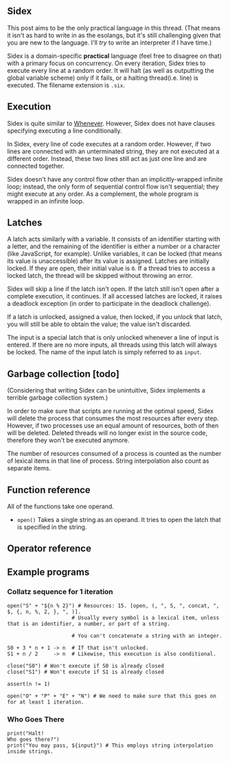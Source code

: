 ## Sidex
This post aims to be the only practical language in this thread. (That means it isn't as hard to write in as the esolangs, but it's still challenging given that you are new to the language. I'll *try* to write an interpreter if I have time.)

Sidex is a domain-specific **practical** language (feel free to disagree on that) with a primary focus on concurrency. On every iteration, Sidex tries to execute every line at a random order. It will halt (as well as outputting the global variable scheme) only if it fails, or a halting thread(i.e. line) is executed. The filename extension is `.six`.

## Execution
Sidex is quite similar to [Whenever](https://www.dangermouse.net/esoteric/whenever.html). However, Sidex does not have clauses specifying executing a line conditionally.

In Sidex, every line of code executes at a random order. However, if two lines are connected with an unterminated string, they are not executed at a different order. Instead, these two lines still act as just one line and are connected together.

Sidex doesn't have any control flow other than an implicitly-wrapped infinite loop; instead, the only form of sequential control flow isn't sequential; they might execute at any order. As a complement, the whole program is wrapped in an infinite loop.

## Latches

A latch acts similarly with a variable. It consists of an identifier starting with a letter, and the remaining of the identifier is either a number or a character (like JavaScript, for example). Unlike variables, it can be locked (that means its value is unaccessible) after its value is assigned. Latches are initially locked. If they are open, their initial value is `0`. If a thread tries to access a locked latch, the thread will be skipped without throwing an error.

Sidex will skip a line if the latch isn't open. If the latch still isn't open after a complete execution, it continues. If all accessed latches are locked, it raises a deadlock exception (in order to participate in the deadlock challenge).

If a latch is unlocked, assigned a value, then locked, if you unlock that latch, you will still be able to obtain the value; the value isn't discarded.

The input is a special latch that is only unlocked whenever a line of input is entered. If there are no more inputs, all threads using this latch will always be locked. The name of the input latch is simply referred to as `input`.

## Garbage collection [todo]
(Considering that writing Sidex can be unintuitive, Sidex implements a terrible garbage collection system.)

In order to make sure that scripts are running at the optimal speed, Sidex will delete the process that consumes the most resources after every step. However, if two processes use an equal amount of resources, both of then will be deleted. Deleted threads will no longer exist in the source code, therefore they won't be executed anymore.

The number of resources consumed of a process is counted as the number of lexical items in that line of process. String interpolation also count as separate items.
## Function reference
All of the functions take one operand.
* <code>open()</code> Takes a single string as an operand. It tries to open the latch that is specified in the string.

## Operator reference
## Example programs
### Collatz sequence for 1 iteration
```
open("S" + "${n % 2}") # Resources: 15. [open, (, ", S, ", concat, ", $, {, n, %, 2, }, ", )].
                     # Usually every symbol is a lexical item, unless that is an identifier, a number, or part of a string.

                     # You can't concatenate a string with an integer.

S0 + 3 * n + 1 -> n  # If that isn't unlocked.
S1 + n / 2     -> n  # Likewise, this execution is also conditional.

close("S0") # Won't execute if S0 is already closed
close("S1") # Won't execute if S1 is already closed

assert(n != 1)

open("O" + "P" + "E" + "N") # We need to make sure that this goes on for at least 1 iteration.
```
### Who Goes There
```
print("Halt!
Who goes there?")
print("You may pass, ${input}") # This employs string interpolation inside strings.
```
